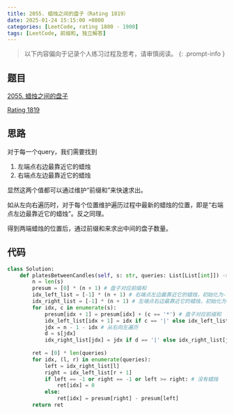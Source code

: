 ```yaml
---
title: 2055. 蜡烛之间的盘子（Rating 1819）
date: 2025-01-24 15:15:00 +0800
categories: [LeetCode, rating 1800 - 1900]
tags: [LeetCode, 前缀和, 独立解答]
---
```


> 以下内容偏向于记录个人练习过程及思考，请审慎阅读。
{: .prompt-info }

## 题目

[2055. 蜡烛之间的盘子](https://leetcode.cn/problems/plates-between-candles)

[Rating 1819](https://zerotrac.github.io/leetcode_problem_rating/#/)

## 思路

对于每一个query，我们需要找到

1. 左端点右边最靠近它的蜡烛
2. 右端点左边最靠近它的蜡烛

显然这两个值都可以通过维护“前缀和”来快速求出。

如从左向右遍历时，对于每个位置维护遍历过程中最新的蜡烛的位置，即是“右端点左边最靠近它的蜡烛”。反之同理。

得到两端蜡烛的位置后，通过前缀和来求出中间的盘子数量。

## 代码

```python
class Solution:
    def platesBetweenCandles(self, s: str, queries: List[List[int]]) -> List[int]:
        n = len(s)
        presum = [0] * (n + 1) # 盘子对应前缀和
        idx_left_list = [-1] * (n + 1) # 右端点左边最靠近它的蜡烛，初始化为-1
        idx_right_list = [-1] * (n + 1) # 左端点右边最靠近它的蜡烛，初始化为-1
        for idx, c in enumerate(s):
            presum[idx + 1] = presum[idx] + (c == '*') # 盘子对应前缀和
            idx_left_list[idx + 1] = idx if c == '|' else idx_left_list[idx] # 右端点左边最靠近它的蜡烛
            jdx = n - 1 - idx # 从右向左遍历
            d = s[jdx]
            idx_right_list[jdx] = jdx if d == '|' else idx_right_list[jdx + 1] # 左端点右边最靠近它的蜡烛
            
        ret = [0] * len(queries)
        for idx, (l, r) in enumerate(queries):
            left = idx_right_list[l]
            right = idx_left_list[r + 1]
            if left == -1 or right == -1 or left >= right: # 没有蜡烛
                ret[idx] = 0
            else:
                ret[idx] = presum[right] - presum[left]
        return ret
```